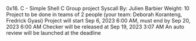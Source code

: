 0x16. C - Simple Shell
C
Group project
Syscall
 By: Julien Barbier
 Weight: 10
 Project to be done in teams of 2 people (your team: Deborah Koranteng, Fredrick Gyasi)
 Project will start Sep 6, 2023 6:00 AM, must end by Sep 20, 2023 6:00 AM
 Checker will be released at Sep 19, 2023 3:07 AM
 An auto review will be launched at the deadline